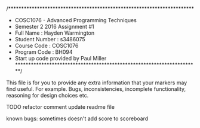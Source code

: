 /***********************************************************************
 * COSC1076 - Advanced Programming Techniques
 * Semester 2 2016 Assignment #1
 * Full Name        : Hayden Warmington
 * Student Number   : s3486075
 * Course Code      : COSC1076
 * Program Code     : BH094
 * Start up code provided by Paul Miller
 **********************************************************************/

 This file is for you to provide any extra information that your
 markers may find useful. For example. Bugs, inconsistencies, incomplete
 functionality, reasoning for design choices etc.


TODO
refactor
comment
update readme file

known bugs:
sometimes doesn't add score to scoreboard